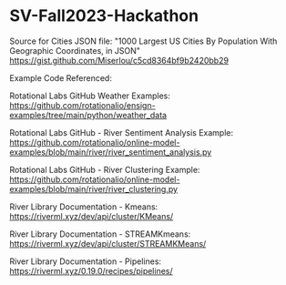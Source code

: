 # SV-Fall2023-Hackathon
 
Source for Cities JSON file:
"1000 Largest US Cities By Population With Geographic Coordinates, in JSON"
https://gist.github.com/Miserlou/c5cd8364bf9b2420bb29



Example Code Referenced:

Rotational Labs GitHub Weather Examples:
https://github.com/rotationalio/ensign-examples/tree/main/python/weather_data

Rotational Labs GitHub - River Sentiment Analysis Example:
https://github.com/rotationalio/online-model-examples/blob/main/river/river_sentiment_analysis.py

Rotational Labs GitHub - River Clustering Example:
https://github.com/rotationalio/online-model-examples/blob/main/river/river_clustering.py

River Library Documentation - Kmeans:
https://riverml.xyz/dev/api/cluster/KMeans/

River Library Documentation - STREAMKmeans:
https://riverml.xyz/dev/api/cluster/STREAMKMeans/

River Library Documentation - Pipelines:
https://riverml.xyz/0.19.0/recipes/pipelines/

